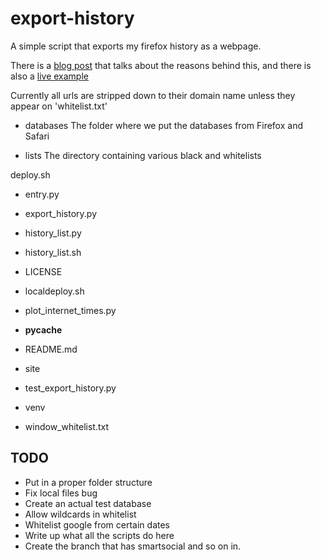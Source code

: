 # export-history

A simple script that exports my firefox history as a webpage. 


There is a [blog post](http://joereddington.com/6530/2018/12/12/experimenting-with-public-internet-history./) that talks about the reasons behind this, and there is also a [live example](https://joereddington.github.io/export-history/)

Currently all urls are stripped down to their domain name unless they appear on 'whitelist.txt' 


* databases
The folder where we put the databases from Firefox and Safari 

* lists
The directory containing various black and whitelists

deploy.sh


* entry.py
* export_history.py
* history_list.py
* history_list.sh
* LICENSE

* localdeploy.sh
* plot_internet_times.py
* __pycache__
* README.md
* site
* test_export_history.py
* venv
* window_whitelist.txt


## TODO 
* Put in a proper folder structure 
* Fix local files bug
* Create an actual test database
* Allow wildcards in whitelist 
* Whitelist google from certain dates
* Write up what all the scripts do here 
* Create the branch that has smartsocial and so on in. 
